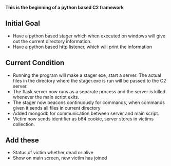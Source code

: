 **This is the beginning of a python based C2 framework**

## Initial Goal
- Have a python based stager which when executed on windows will give out the current directory information.
- Have a python based http listener, which will print the information


## Current Condition
- Running the program will make a stager exe, start a server. The actual files in the directory where the stager.exe is run will be passed to the C2 server.
- The flask server now runs as a separate process and the server is killed whenever the main script exits.
- The stager now beacons continuously for commands, when commands given it sends all files in current directory
- Added mongodb for communication between server and main script.
- Victim now sends identifier as b64 cookie, server stores in  victims collection.



## Add these
- Status of victim whether dead or alive
- Show on main screen, new victim has joined